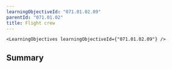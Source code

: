 ```yaml
---
learningObjectiveId: "071.01.02.09"
parentId: "071.01.02"
title: Flight crew
---
```


```tsx eval
<LearningObjectives learningObjectiveId={"071.01.02.09"} />
```

## Summary
